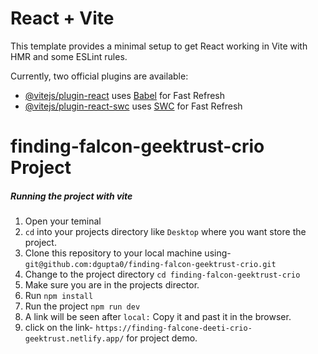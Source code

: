 # React + Vite

This template provides a minimal setup to get React working in Vite with HMR and some ESLint rules.

Currently, two official plugins are available:

- [@vitejs/plugin-react](https://github.com/vitejs/vite-plugin-react/blob/main/packages/plugin-react/README.md) uses [Babel](https://babeljs.io/) for Fast Refresh
- [@vitejs/plugin-react-swc](https://github.com/vitejs/vite-plugin-react-swc) uses [SWC](https://swc.rs/) for Fast Refresh


# finding-falcon-geektrust-crio Project 

##### Running the project with vite

1. Open your teminal
2. `cd` into your projects directory like `Desktop` where you want store the project.
3. Clone this repository to your local machine using- `git@github.com:dgupta0/finding-falcon-geektrust-crio.git`
4. Change to the project directory `cd finding-falcon-geektrust-crio`
5. Make sure you are in the projects director.
6. Run `npm install`
7. Run the project `npm run dev`
8. A link will be seen after `local:` Copy it and past it in the browser. 
9. click on the link- `https://finding-falcone-deeti-crio-geektrust.netlify.app/` for project demo. 
